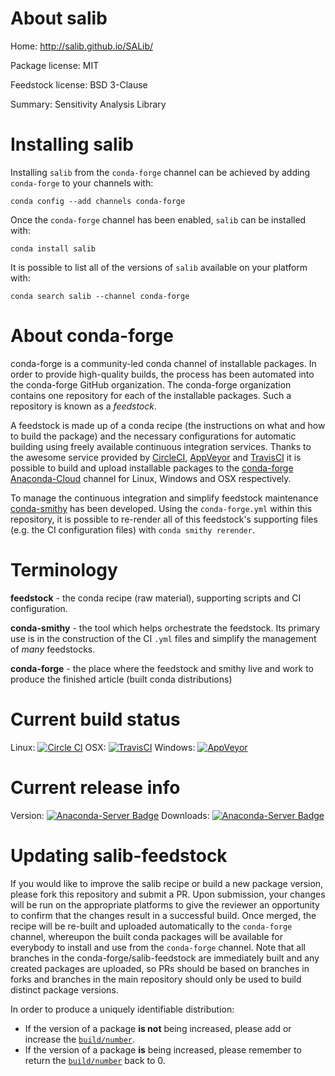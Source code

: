About salib
===========

Home: http://salib.github.io/SALib/

Package license: MIT

Feedstock license: BSD 3-Clause

Summary: Sensitivity Analysis Library



Installing salib
================

Installing `salib` from the `conda-forge` channel can be achieved by adding `conda-forge` to your channels with:

```
conda config --add channels conda-forge
```

Once the `conda-forge` channel has been enabled, `salib` can be installed with:

```
conda install salib
```

It is possible to list all of the versions of `salib` available on your platform with:

```
conda search salib --channel conda-forge
```



About conda-forge
=================

conda-forge is a community-led conda channel of installable packages.
In order to provide high-quality builds, the process has been automated into the
conda-forge GitHub organization. The conda-forge organization contains one repository
for each of the installable packages. Such a repository is known as a *feedstock*.

A feedstock is made up of a conda recipe (the instructions on what and how to build
the package) and the necessary configurations for automatic building using freely
available continuous integration services. Thanks to the awesome service provided by
[CircleCI](https://circleci.com/), [AppVeyor](http://www.appveyor.com/)
and [TravisCI](https://travis-ci.org/) it is possible to build and upload installable
packages to the [conda-forge](https://anaconda.org/conda-forge)
[Anaconda-Cloud](http://docs.anaconda.org/) channel for Linux, Windows and OSX respectively.

To manage the continuous integration and simplify feedstock maintenance
[conda-smithy](http://github.com/conda-forge/conda-smithy) has been developed.
Using the ``conda-forge.yml`` within this repository, it is possible to re-render all of
this feedstock's supporting files (e.g. the CI configuration files) with ``conda smithy rerender``.


Terminology
===========

**feedstock** - the conda recipe (raw material), supporting scripts and CI configuration.

**conda-smithy** - the tool which helps orchestrate the feedstock.
                   Its primary use is in the construction of the CI ``.yml`` files
                   and simplify the management of *many* feedstocks.

**conda-forge** - the place where the feedstock and smithy live and work to
                  produce the finished article (built conda distributions)

Current build status
====================

Linux: [![Circle CI](https://circleci.com/gh/conda-forge/salib-feedstock.svg?style=shield)](https://circleci.com/gh/conda-forge/salib-feedstock)
OSX: [![TravisCI](https://travis-ci.org/conda-forge/salib-feedstock.svg?branch=master)](https://travis-ci.org/conda-forge/salib-feedstock)
Windows: [![AppVeyor](https://ci.appveyor.com/api/projects/status/github/conda-forge/salib-feedstock?svg=True)](https://ci.appveyor.com/project/conda-forge/salib-feedstock/branch/master)

Current release info
====================
Version: [![Anaconda-Server Badge](https://anaconda.org/conda-forge/salib/badges/version.svg)](https://anaconda.org/conda-forge/salib)
Downloads: [![Anaconda-Server Badge](https://anaconda.org/conda-forge/salib/badges/downloads.svg)](https://anaconda.org/conda-forge/salib)


Updating salib-feedstock
========================

If you would like to improve the salib recipe or build a new
package version, please fork this repository and submit a PR. Upon submission,
your changes will be run on the appropriate platforms to give the reviewer an
opportunity to confirm that the changes result in a successful build. Once
merged, the recipe will be re-built and uploaded automatically to the
`conda-forge` channel, whereupon the built conda packages will be available for
everybody to install and use from the `conda-forge` channel.
Note that all branches in the conda-forge/salib-feedstock are
immediately built and any created packages are uploaded, so PRs should be based
on branches in forks and branches in the main repository should only be used to
build distinct package versions.

In order to produce a uniquely identifiable distribution:
 * If the version of a package **is not** being increased, please add or increase
   the [``build/number``](http://conda.pydata.org/docs/building/meta-yaml.html#build-number-and-string).
 * If the version of a package **is** being increased, please remember to return
   the [``build/number``](http://conda.pydata.org/docs/building/meta-yaml.html#build-number-and-string)
   back to 0.
